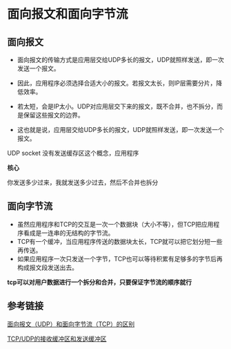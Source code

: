 # 面向报文和面向字节流


## 面向报文

- 面向报文的传输方式是应用层交给UDP多长的报文，UDP就照样发送，即一次发送一个报文。

- 因此，应用程序必须选择合适大小的报文。若报文太长，则IP层需要分片，降低效率。

- 若太短，会是IP太小。UDP对应用层交下来的报文，既不合并，也不拆分，而是保留这些报文的边界。

- 这也就是说，应用层交给UDP多长的报文，UDP就照样发送，即一次发送一个报文。

UDP socket 没有发送缓存区这个概念，应用程序

**核心**
 
 你发送多少过来，我就发送多少过去，然后不合并也拆分
 
## 面向字节流

- 虽然应用程序和TCP的交互是一次一个数据块（大小不等），但TCP把应用程序看成是一连串的无结构的字节流。
- TCP有一个缓冲，当应用程序传送的数据块太长，TCP就可以把它划分短一些再传送。
- 如果应用程序一次只发送一个字节，TCP也可以等待积累有足够多的字节后再构成报文段发送出去。
 
 
 **tcp可以对用户数据进行一个拆分和合并，只要保证字节流的顺序就行**
 
 
## 参考链接

[面向报文（UDP）和面向字节流（TCP）的区别](https://blog.csdn.net/liuyanfeier/article/details/52787037)

[TCP/UDP的接收缓冲区和发送缓冲区](https://blog.csdn.net/Swallow_he/article/details/84392285)